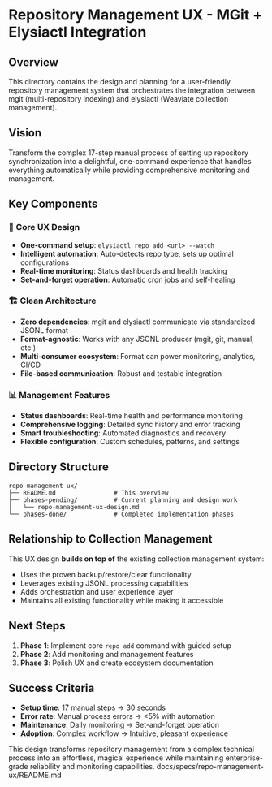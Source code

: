 # Repository Management UX - MGit + Elysiactl Integration

## Overview
This directory contains the design and planning for a user-friendly repository management system that orchestrates the integration between mgit (multi-repository indexing) and elysiactl (Weaviate collection management).

## Vision
Transform the complex 17-step manual process of setting up repository synchronization into a delightful, one-command experience that handles everything automatically while providing comprehensive monitoring and management.

## Key Components

### 🎯 Core UX Design
- **One-command setup**: `elysiactl repo add <url> --watch`
- **Intelligent automation**: Auto-detects repo type, sets up optimal configurations
- **Real-time monitoring**: Status dashboards and health tracking
- **Set-and-forget operation**: Automatic cron jobs and self-healing

### 🏗️ Clean Architecture
- **Zero dependencies**: mgit and elysiactl communicate via standardized JSONL format
- **Format-agnostic**: Works with any JSONL producer (mgit, git, manual, etc.)
- **Multi-consumer ecosystem**: Format can power monitoring, analytics, CI/CD
- **File-based communication**: Robust and testable integration

### 📊 Management Features
- **Status dashboards**: Real-time health and performance monitoring
- **Comprehensive logging**: Detailed sync history and error tracking
- **Smart troubleshooting**: Automated diagnostics and recovery
- **Flexible configuration**: Custom schedules, patterns, and settings

## Directory Structure
```
repo-management-ux/
├── README.md                # This overview
├── phases-pending/          # Current planning and design work
│   └── repo-management-ux-design.md
└── phases-done/             # Completed implementation phases
```

## Relationship to Collection Management
This UX design **builds on top of** the existing collection management system:
- Uses the proven backup/restore/clear functionality
- Leverages existing JSONL processing capabilities
- Adds orchestration and user experience layer
- Maintains all existing functionality while making it accessible

## Next Steps
1. **Phase 1**: Implement core `repo add` command with guided setup
2. **Phase 2**: Add monitoring and management features
3. **Phase 3**: Polish UX and create ecosystem documentation

## Success Criteria
- **Setup time**: 17 manual steps → 30 seconds
- **Error rate**: Manual process errors → <5% with automation
- **Maintenance**: Daily monitoring → Set-and-forget operation
- **Adoption**: Complex workflow → Intuitive, pleasant experience

This design transforms repository management from a complex technical process into an effortless, magical experience while maintaining enterprise-grade reliability and monitoring capabilities.</content>
<parameter name="file_path">docs/specs/repo-management-ux/README.md